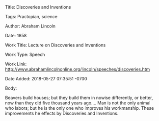 Title:  Discoveries and Inventions

Tags:   Practopian, science

Author: Abraham Lincoln

Date:   1858

Work Title: Lecture on Discoveries and Inventions

Work Type: Speech

Work Link: http://www.abrahamlincolnonline.org/lincoln/speeches/discoveries.htm

Date Added: 2018-05-27 07:35:51 -0700

Body: 

Beavers build houses; but they build them in nowise differently, or better, now than they did five thousand years ago.... Man is not the only animal who labors; but he is the only one who improves his workmanship. These improvements he effects by Discoveries and Inventions. 

